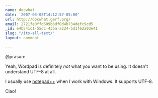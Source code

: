 ```yaml
---
name: docwhat
date: '2007-03-08T14:12:57-05:00'
url: http://docwhat.gerf.org/
email: 2721fe8ffd609b6df0d4b734defc9cd5
_id: e4b541c1-55dc-435a-a224-5d1f62a03e41
slug: "/its-all-text/"
layout: comment

---
```


@prasun: 

Yeah, Wordpad is definitely <em>not</em> what you want to be using.  It doesn't understand UTF-8 at all.

I usually use <a href="http://notepad-plus.sourceforge.net/" rel="nofollow">notepad++</a> when I work with Windows.  It supports UTF-8.

Ciao!
